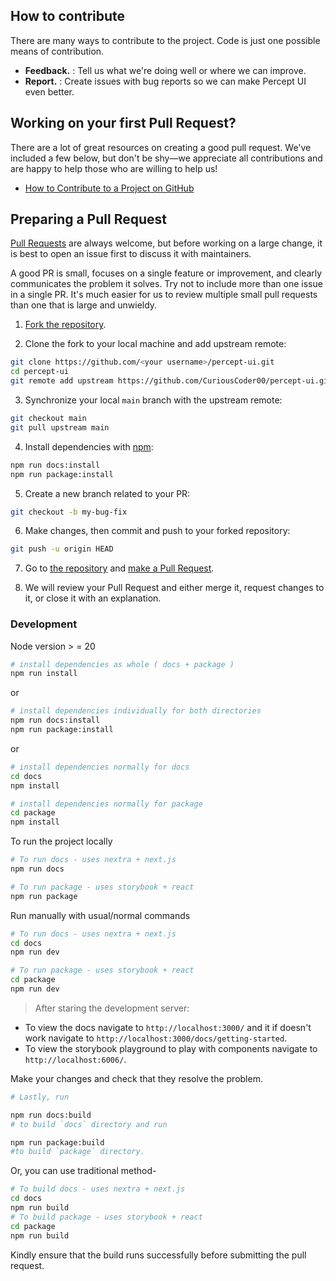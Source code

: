 ## How to contribute

There are many ways to contribute to the project. Code is just one possible means of contribution.
- **Feedback.** : Tell us what we're doing well or where we can improve.
- **Report.** : Create issues with bug reports so we can make Percept UI even better.

## Working on your first Pull Request?

There are a lot of great resources on creating a good pull request. We've included a few below, but don't be shy—we appreciate all contributions and are happy to help those who are willing to help us!

- [How to Contribute to a Project on GitHub](https://egghead.io/courses/how-to-contribute-to-an-open-source-project-on-github)

## Preparing a Pull Request

[Pull Requests](https://docs.github.com/en/free-pro-team@latest/github/collaborating-with-issues-and-pull-requests/creating-a-pull-request) are always welcome, but before working on a large change, it is best to open an issue first to discuss it with maintainers.

A good PR is small, focuses on a single feature or improvement, and clearly communicates the problem it solves. Try not to include more than one issue in a single PR. It's much easier for us to review multiple small pull requests than one that is large and unwieldy.

1. [Fork the repository](https://docs.github.com/en/free-pro-team@latest/github/getting-started-with-github/fork-a-repo).

2. Clone the fork to your local machine and add upstream remote:

```sh
git clone https://github.com/<your username>/percept-ui.git
cd percept-ui
git remote add upstream https://github.com/CuriousCoder00/percept-ui.git
```

3. Synchronize your local `main` branch with the upstream remote:

```sh
git checkout main
git pull upstream main
```

4. Install dependencies with [npm](https://www.npmjs.com/):

```sh
npm run docs:install
npm run package:install
```


5. Create a new branch related to your PR:

```sh
git checkout -b my-bug-fix
```

6. Make changes, then commit and push to your forked repository:

```sh
git push -u origin HEAD
```
7. Go to [the repository](https://github.com/CuriousCoder00/percept-ui/pulls) and [make a Pull Request](https://docs.github.com/en/free-pro-team@latest/github/collaborating-with-issues-and-pull-requests/creating-a-pull-request).

8. We will review your Pull Request and either merge it, request changes to it, or close it with an explanation.

### Development

Node version > = 20

```bash
# install dependencies as whole ( docs + package )
npm run install
```

or

```bash
# install dependencies individually for both directories
npm run docs:install
npm run package:install
```

 or

```bash
# install dependencies normally for docs
cd docs
npm install

# install dependencies normally for package
cd package
npm install
```

To run the project locally
```bash
# To run docs - uses nextra + next.js
npm run docs

# To run package - uses storybook + react
npm run package
```

Run manually with usual/normal commands
```bash
# To run docs - uses nextra + next.js
cd docs
npm run dev

# To run package - uses storybook + react
cd package
npm run dev
```

> After staring the development server:
- To view the docs navigate to `http://localhost:3000/` and it if doesn't work navigate to `http://localhost:3000/docs/getting-started`.
- To view the storybook playground to play with components navigate to `http://localhost:6006/`.

Make your changes and check that they resolve the problem.


```bash
# Lastly, run

npm run docs:build
# to build `docs` directory and run 

npm run package:build
#to build `package` directory.
```

Or, you can use traditional method-
```bash
# To build docs - uses nextra + next.js
cd docs
npm run build
# To build package - uses storybook + react
cd package
npm run build
```

Kindly ensure that the build runs successfully before submitting the pull request.
